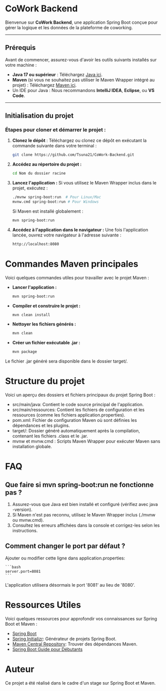 # CoWork Backend

Bienvenue sur **CoWork Backend**, une application Spring Boot conçue pour gérer la logique et les données de la plateforme de coworking.

---

## Prérequis

Avant de commencer, assurez-vous d'avoir les outils suivants installés sur votre machine :

- **Java 17 ou supérieur** : Téléchargez [Java ici](https://adoptium.net/).
- **Maven** (si vous ne souhaitez pas utiliser le Maven Wrapper intégré au projet) : Téléchargez [Maven ici](https://maven.apache.org/download.cgi).
- Un IDE pour Java : Nous recommandons **IntelliJ IDEA**, **Eclipse**, ou **VS Code**.

---

## Initialisation du projet

### Étapes pour cloner et démarrer le projet :

1. **Clonez le dépôt** :
   Téléchargez ou clonez ce dépôt en exécutant la commande suivante dans votre terminal :
   
   ```bash
   git clone https://github.com/Tsuna21/CoWork-Backend.git
   ```

2. **Accédez au répertoire du projet :**

    ```bash
    cd Nom du dossier racine
    ```

3. **Lancez l'application :** Si vous utilisez le Maven Wrapper inclus dans le projet, exécutez :

    ```bash
    ./mvnw spring-boot:run  # Pour Linux/Mac
    mvnw.cmd spring-boot:run # Pour Windows
    ```

    Si Maven est installé globalement :

    ```bash
    mvn spring-boot:run
    ```

4.  **Accédez à l'application dans le navigateur :** Une fois l'application lancée, ouvrez votre
    navigateur à l'adresse suivante :

    ```bash
    http://localhost:8080
    ```
# Commandes Maven principales

Voici quelques commandes utiles pour travailler avec le projet Maven :

* **Lancer l'application :**

    ```bash
    mvn spring-boot:run
    ```
* **Compiler et construire le projet :**

    ```bash
    mvn clean install
    ```
* **Nettoyer les fichiers générés :**
 
    ```bash
    mvn clean
    ```
* **Créer un fichier exécutable .jar :**

    ```bash
    mvn package
    ```
Le fichier .jar généré sera disponible dans le dossier target/.

# Structure du projet

Voici un aperçu des dossiers et fichiers principaux du projet Spring Boot :

* src/main/java: Contient le code source principal de l'application.
* src/main/ressources: Contient les fichiers de configuration et les ressources (comme les fichiers application.properties).
* pom.xml: Fichier de configuration Maven où sont définies les dépendances et les plugins.
* target/: Dossier généré automatiquement après la compilation, contenant les fichiers .class et le .jar.
* mvnw et mvnw.cmd : Scripts Maven Wrapper pour exécuter Maven sans installation globale.

# FAQ

## Que faire si mvn spring-boot:run ne fonctionne pas ?

1. Assurez-vous que Java est bien installé et configuré (vérifiez avec java -version).
2. Si Maven n'est pas reconnu, utilisez le Maven Wrapper inclus (./mvnw ou mvnw.cmd).
3. Consultez les erreurs affichées dans la console et corrigez-les selon les instructions.

## Comment changer le port par défaut ?

Ajouter ou modifier cette ligne dans application.properties:

    ```bash
    server.port=8081
    ```
L'application utilisera désormais le port '8081' au lieu de '8080'.

# Ressources Utiles

Voici quelques ressources pour approfondir vos connaissances sur Spring Boot et Maven :

* [Spring Boot](https://spring.io/projects/spring-boot)
* [Spring Initializr](https://start.spring.io/): Générateur de projets Spring Boot.
* [Maven Central Repository](https://mvnrepository.com/): Trouver des dépendances Maven.
* [Spring Boot Guide pour Débutants](https://spring.io/guides)

# Auteur

Ce projet a été réalisé dans le cadre d'un stage sur Spring Boot et Maven.